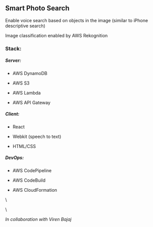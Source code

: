 ## Smart Photo Search

Enable voice search based on objects in the image (similar to iPhone descriptive search)

Image classification enabled by AWS Rekognition

### Stack:

##### Server:
- AWS DynamoDB

- AWS S3

- AWS Lambda

- AWS API Gateway

##### Client:
- React 

- Webkit (speech to text)

- HTML/CSS


##### DevOps:
- AWS CodePipeline

- AWS CodeBuild

- AWS CloudFormation

 \

 \

*In collaboration with Viren Bajaj*
